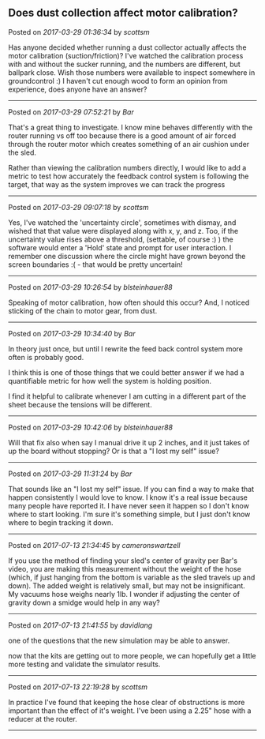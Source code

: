 ## Does dust collection affect motor calibration?
Posted on *2017-03-29 01:36:34* by *scottsm*

Has anyone decided whether running a dust collector actually affects the motor calibration (suction/friction)? I've watched the calibration process with and without the sucker running, and the numbers are different, but ballpark close. Wish those numbers were available to inspect somewhere in groundcontrol :)
 I haven't cut enough wood to form an opinion from experience, does anyone have an answer?

---

Posted on *2017-03-29 07:52:21* by *Bar*

That's a great thing to investigate. I know mine behaves differently with the router running vs off too because there is a good amount of air forced through the router motor which creates something of an air cushion under the sled.

Rather than viewing the calibration numbers directly, I would like to add a metric to test how accurately the feedback control system is following the target, that way as the system improves we can track the progress

---

Posted on *2017-03-29 09:07:18* by *scottsm*

Yes, I've watched the 'uncertainty circle', sometimes with dismay, and wished that that value were displayed along with x, y, and z. Too, if the uncertainty value rises above a threshold, (settable, of course :) ) the software would enter a 'Hold' state and prompt for user interaction. I remember one discussion where the circle might have grown beyond the screen boundaries :( - that would be pretty uncertain!

---

Posted on *2017-03-29 10:26:54* by *blsteinhauer88*

Speaking of motor calibration, how often should this occur? And, I noticed sticking of the chain to motor gear, from dust.

---

Posted on *2017-03-29 10:34:40* by *Bar*

In theory just once, but until I rewrite the feed back control system more often is probably good.

I think this is one of those things that we could better answer if we had a quantifiable metric for how well the system is holding position.

I find it helpful to calibrate whenever I am cutting in a different part of the sheet because the tensions will be different.

---

Posted on *2017-03-29 10:42:06* by *blsteinhauer88*

Will that fix also when say I manual drive it up 2 inches, and it just takes of up the board without stopping? Or is that a "I lost my self" issue?

---

Posted on *2017-03-29 11:31:24* by *Bar*

That sounds like an "I lost my self" issue. If you can find a way to make that happen consistently I would love to know. I know it's a real issue because many people have reported it. I have never seen it happen so I don't know where to start looking. I'm sure it's something simple, but I just don't know where to begin tracking it down.

---

Posted on *2017-07-13 21:34:45* by *cameronswartzell*

If you use the method of finding your sled's center of gravity per Bar's video, you are making this measurement without the weight of the hose (which, if just hanging from the bottom is variable as the sled travels up and down). The added weight is relatively small, but may not be insignificant. My vacuums hose weighs nearly 1lb. I wonder if adjusting the center of gravity down a smidge would help in any way?

---

Posted on *2017-07-13 21:41:55* by *davidlang*

one of the questions that the new simulation may be able to answer.

now that the kits are getting out to more people, we can hopefully get a little more testing and validate the simulator results.

---

Posted on *2017-07-13 22:19:28* by *scottsm*

In practice I've found that keeping the hose clear of obstructions is more important than the effect of it's weight. I've been using a 2.25" hose with a reducer at the router.

---

